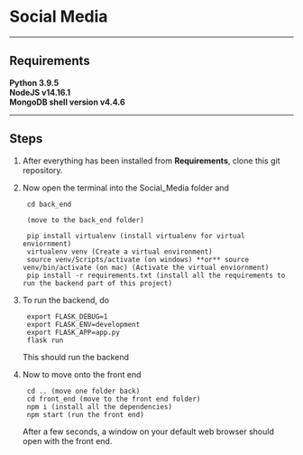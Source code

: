 # Social Media

---
## Requirements

**Python 3.9.5** <br />
**NodeJS v14.16.1** <br />
**MongoDB shell version v4.4.6** <br />

---

## Steps


1. After everything has been installed from **Requirements**, clone this git repository.
2. Now open the terminal into the Social_Media folder and

        cd back_end 
        
        (move to the back_end folder)
        
        pip install virtualenv (install virtualenv for virtual enviornment)
        virtualenv venv (Create a virtual environment)
        source venv/Scripts/activate (on windows) **or** source venv/bin/activate (on mac) (Activate the virtual enviornment)
        pip install -r requirements.txt (install all the requirements to run the backend part of this project)
3. To run the backend, do

        export FLASK_DEBUG=1
        export FLASK_ENV=development
        export FLASK_APP=app.py
        flask run
    This should run the backend
4. Now to move onto the front end

        cd .. (move one folder back)
        cd front_end (move to the front end folder)
        npm i (install all the dependencies)
        npm start (run the front end)
    After a few seconds, a window on your default web browser should open with the front end.
